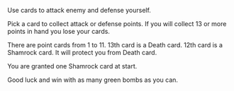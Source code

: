 Use cards to attack enemy and defense yourself.

Pick a card to collect attack or defense points.
If you will collect 13 or more points in hand you lose your cards.

There are point cards from 1 to 11.
13th card is a Death card.
12th card is a Shamrock card. It will protect you from Death card.

You are granted one Shamrock card at start.

Good luck and win with as many green bombs as you can.